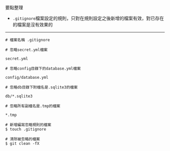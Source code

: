 要點整理
- `.gitignore`檔案設定的規則，只對在規則設定之後新增的檔案有效，對已存在的檔案是沒有效果的

---

```
# 檔案名稱 .gitignore

# 忽略secret.yml檔案

secret.yml

# 忽略config目錄下的database.yml檔案

config/database.yml

# 忽略db目錄下附檔名是.sqlite3的檔案

db/*.sqlite3

# 忽略所有副檔名是.tmp的檔案

*.tmp
```

```
# 新增編寫忽略規則的檔案
$ touch .gitignore
```

```
# 清除被忽略的檔案
$ git clean -fX
```

